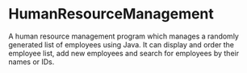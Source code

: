 # HumanResourceManagement
A human resource management program which manages a randomly generated list of employees using Java. It can display and order the employee list, add new employees and search for employees by their names or IDs.
